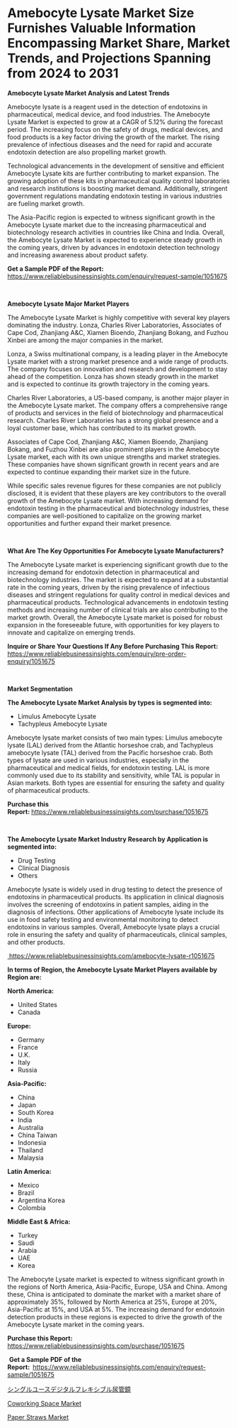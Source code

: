 <p><h1>Amebocyte Lysate Market Size Furnishes Valuable Information Encompassing Market Share, Market Trends, and Projections Spanning from 2024 to 2031</h1></p><p><strong>Amebocyte Lysate Market Analysis and Latest Trends</strong></p>
<p><p>Amebocyte lysate is a reagent used in the detection of endotoxins in pharmaceutical, medical device, and food industries. The Amebocyte Lysate Market is expected to grow at a CAGR of 5.12% during the forecast period. The increasing focus on the safety of drugs, medical devices, and food products is a key factor driving the growth of the market. The rising prevalence of infectious diseases and the need for rapid and accurate endotoxin detection are also propelling market growth.</p><p>Technological advancements in the development of sensitive and efficient Amebocyte Lysate kits are further contributing to market expansion. The growing adoption of these kits in pharmaceutical quality control laboratories and research institutions is boosting market demand. Additionally, stringent government regulations mandating endotoxin testing in various industries are fueling market growth.</p><p>The Asia-Pacific region is expected to witness significant growth in the Amebocyte Lysate market due to the increasing pharmaceutical and biotechnology research activities in countries like China and India. Overall, the Amebocyte Lysate Market is expected to experience steady growth in the coming years, driven by advances in endotoxin detection technology and increasing awareness about product safety.</p></p>
<p><strong>Get a Sample PDF of the Report:&nbsp;</strong> <a href="https://www.reliablebusinessinsights.com/enquiry/request-sample/1051675">https://www.reliablebusinessinsights.com/enquiry/request-sample/1051675</a></p>
<p>&nbsp;</p>
<p><strong>Amebocyte Lysate Major Market Players</strong></p>
<p><p>The Amebocyte Lysate Market is highly competitive with several key players dominating the industry. Lonza, Charles River Laboratories, Associates of Cape Cod, Zhanjiang A&C, Xiamen Bioendo, Zhanjiang Bokang, and Fuzhou Xinbei are among the major companies in the market.</p><p>Lonza, a Swiss multinational company, is a leading player in the Amebocyte Lysate market with a strong market presence and a wide range of products. The company focuses on innovation and research and development to stay ahead of the competition. Lonza has shown steady growth in the market and is expected to continue its growth trajectory in the coming years.</p><p>Charles River Laboratories, a US-based company, is another major player in the Amebocyte Lysate market. The company offers a comprehensive range of products and services in the field of biotechnology and pharmaceutical research. Charles River Laboratories has a strong global presence and a loyal customer base, which has contributed to its market growth.</p><p>Associates of Cape Cod, Zhanjiang A&C, Xiamen Bioendo, Zhanjiang Bokang, and Fuzhou Xinbei are also prominent players in the Amebocyte Lysate market, each with its own unique strengths and market strategies. These companies have shown significant growth in recent years and are expected to continue expanding their market size in the future.</p><p>While specific sales revenue figures for these companies are not publicly disclosed, it is evident that these players are key contributors to the overall growth of the Amebocyte Lysate market. With increasing demand for endotoxin testing in the pharmaceutical and biotechnology industries, these companies are well-positioned to capitalize on the growing market opportunities and further expand their market presence.</p></p>
<p>&nbsp;</p>
<p><strong>What Are The Key Opportunities For Amebocyte Lysate Manufacturers?</strong></p>
<p><p>The Amebocyte Lysate market is experiencing significant growth due to the increasing demand for endotoxin detection in pharmaceutical and biotechnology industries. The market is expected to expand at a substantial rate in the coming years, driven by the rising prevalence of infectious diseases and stringent regulations for quality control in medical devices and pharmaceutical products. Technological advancements in endotoxin testing methods and increasing number of clinical trials are also contributing to the market growth. Overall, the Amebocyte Lysate market is poised for robust expansion in the foreseeable future, with opportunities for key players to innovate and capitalize on emerging trends.</p></p>
<p><strong>Inquire or Share Your Questions If Any Before Purchasing This Report:</strong> <a href="https://www.reliablebusinessinsights.com/enquiry/pre-order-enquiry/1051675">https://www.reliablebusinessinsights.com/enquiry/pre-order-enquiry/1051675</a></p>
<p>&nbsp;</p>
<p><strong>Market Segmentation</strong></p>
<p><strong>The Amebocyte Lysate Market Analysis by types is segmented into:</strong></p>
<p><ul><li>Limulus Amebocyte Lysate</li><li>Tachypleus Amebocyte Lysate</li></ul></p>
<p><p>Amebocyte lysate market consists of two main types: Limulus amebocyte lysate (LAL) derived from the Atlantic horseshoe crab, and Tachypleus amebocyte lysate (TAL) derived from the Pacific horseshoe crab. Both types of lysate are used in various industries, especially in the pharmaceutical and medical fields, for endotoxin testing. LAL is more commonly used due to its stability and sensitivity, while TAL is popular in Asian markets. Both types are essential for ensuring the safety and quality of pharmaceutical products.</p></p>
<p><strong>Purchase this Report:&nbsp;</strong><a href="https://www.reliablebusinessinsights.com/purchase/1051675">https://www.reliablebusinessinsights.com/purchase/1051675</a></p>
<p>&nbsp;</p>
<p><strong>The Amebocyte Lysate Market Industry Research by Application is segmented into:</strong></p>
<p><ul><li>Drug Testing</li><li>Clinical Diagnosis</li><li>Others</li></ul></p>
<p><p>Amebocyte lysate is widely used in drug testing to detect the presence of endotoxins in pharmaceutical products. Its application in clinical diagnosis involves the screening of endotoxins in patient samples, aiding in the diagnosis of infections. Other applications of Amebocyte lysate include its use in food safety testing and environmental monitoring to detect endotoxins in various samples. Overall, Amebocyte lysate plays a crucial role in ensuring the safety and quality of pharmaceuticals, clinical samples, and other products.</p></p>
<p><a href="https://www.reliablebusinessinsights.com/amebocyte-lysate-r1051675">&nbsp;https://www.reliablebusinessinsights.com/amebocyte-lysate-r1051675</a></p>
<p><strong>In terms of Region, the Amebocyte Lysate Market Players available by Region are:</strong></p>
<p>
    <p> <strong> North America: </strong>
        <ul>
            <li>United States</li>
            <li>Canada</li>
        </ul>
        </p> 
    <p> <strong> Europe: </strong>
        <ul>
            <li>Germany</li>
            <li>France</li>
            <li>U.K.</li>
            <li>Italy</li>
            <li>Russia</li>
        </ul>
        </p> 
    <p> <strong> Asia-Pacific: </strong>
        <ul>
            <li>China</li>
            <li>Japan</li>
            <li>South Korea</li>
            <li>India</li>
            <li>Australia</li>
            <li>China Taiwan</li>
            <li>Indonesia</li>
            <li>Thailand</li>
            <li>Malaysia</li>
        </ul>
        </p> 
    <p> <strong> Latin America: </strong>
        <ul>
            <li>Mexico</li>
            <li>Brazil</li>
            <li>Argentina Korea</li>
            <li>Colombia</li>
        </ul>
        </p> 
    <p> <strong> Middle East & Africa: </strong>
        <ul>
            <li>Turkey</li>
            <li>Saudi</li>
            <li>Arabia</li>
            <li>UAE</li>
            <li>Korea</li>
        </ul>
    </p>
    </p>
<p><p>The Amebocyte Lysate market is expected to witness significant growth in the regions of North America, Asia-Pacific, Europe, USA and China. Among these, China is anticipated to dominate the market with a market share of approximately 35%, followed by North America at 25%, Europe at 20%, Asia-Pacific at 15%, and USA at 5%. The increasing demand for endotoxin detection products in these regions is expected to drive the growth of the Amebocyte Lysate market in the coming years.</p></p>
<p><strong>Purchase this Report: </strong><a href="https://www.reliablebusinessinsights.com/purchase/1051675">https://www.reliablebusinessinsights.com/purchase/1051675</a></p>
<p>&nbsp;<strong>Get a Sample PDF of the Report:&nbsp;&nbsp;</strong><a href="https://www.reliablebusinessinsights.com/enquiry/request-sample/1051675">https://www.reliablebusinessinsights.com/enquiry/request-sample/1051675</a></p>
<p><strong></strong></p>
<p><p><a href="https://github.com/DeonBoer2023/Market-Research-Report-List-2/blob/main/1261438177196.md">シングルユースデジタルフレキシブル尿管鏡</a></p><p><a href="https://github.com/JuliaFadel1922/Market-Research-Report-List-1/blob/main/coworking-space-market.md">Coworking Space Market</a></p><p><a href="https://github.com/moyahfrancoestellec51j635wcx/Market-Research-Report-List-3/blob/main/paper-straws-market.md">Paper Straws Market</a></p></p>
